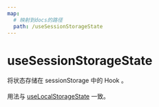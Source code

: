 ```yaml
---
map:
  # 映射到docs的路径
  path: /useSessionStorageState
---
```


# useSessionStorageState

将状态存储在 sessionStorage 中的 Hook 。
<br />
<br />
用法与 <a href="/vue-hooks-plus/docs/useLocalStorageState/" >useLocalStorageState</a> 一致。

